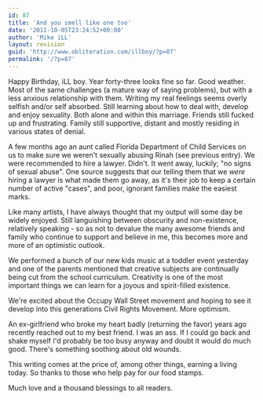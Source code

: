```yaml
---
id: 87
title: 'And you smell like one too'
date: '2011-10-05T23:24:52+00:00'
author: 'Mike iLL'
layout: revision
guid: 'http://www.obliteration.com/illboy/?p=87'
permalink: '/?p=87'
---
```


Happy Birthday, iLL boy. Year forty-three looks fine so far. Good weather. Most of the same challenges (a mature way of saying problems), but with a less anxious relationship with them. Writing my real feelings seems overly selfish and/or self absorbed. Still learning about how to deal with, develop and enjoy sexuality. Both alone and within this marriage. Friends still fucked up and frustrating. Family still supportive, distant and mostly residing in various states of denial.

A few months ago an aunt called Florida Department of Child Services on us to make sure we weren't sexually abusing Rinah (see previous entry). We were recommended to hire a lawyer. Didn't. It went away, luckily; "no signs of sexual abuse". One source suggests that our telling them that we <em>were</em> hiring a lawyer is what made them go away, as it's their job to keep a certain number of active "cases", and poor, ignorant families make the easiest marks.

Like many artists, I have always thought that my output will some day be widely enjoyed. Still languishing between obscurity and non-existence, relatively speaking - so as not to devalue the many awesome friends and family who continue to support and believe in me, this becomes more and more of an optimistic outlook.

We performed a bunch of our new kids music at a toddler event yesterday and one of the parents mentioned that creative subjects are continually being cut from the school curriculum. Creativity is one of the most important things we can learn for a joyous and spirit-filled existence.

We're excited about the Occupy Wall Street movement and hoping to see it develop into this generations Civil Rights Movement. More optimism.

An ex-girlfriend who broke my heart badly (returning the favor) years ago recently reached out to my best friend. I was an ass. If I could go back and shake myself I'd probably be too busy anyway and doubt it would do much good. There's something soothing about old wounds.

This writing comes at the price of, among other things, earning a living today. So thanks to those who help pay for our food stamps.

Much love and a thousand blessings to all readers.